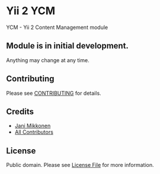 # Yii 2 YCM

YCM - Yii 2 Content Management module

## Module is in initial development.

Anything may change at any time.

## Contributing

Please see [CONTRIBUTING](CONTRIBUTING.md) for details.

## Credits

- [Jani Mikkonen](https://github.com/janisto)
- [All Contributors](../../contributors)

## License

Public domain. Please see [License File](LICENSE.md) for more information.
